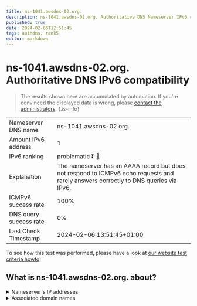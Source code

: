 ```yaml
---
title: ns-1041.awsdns-02.org.
description: ns-1041.awsdns-02.org. Authoritative DNS Nameserver IPv6 compatibility
published: true
date: 2024-02-06T12:51:45
tags: authdns, rank5
editor: markdown
---
```


# ns-1041.awsdns-02.org. Authoritative DNS IPv6 compatibility

> The results shown here are accumulated by automation. If you're convinced the displayed data is wrong, please [contact the administrators](/howto/chat). 
{.is-info}




|   |   |
| - | - |
| Nameserver DNS name | ns-1041.awsdns-02.org.
| Amount IPv6 address | 1
| IPv6 ranking | problematic :arrow_double_down: [🔗](/howto/ranking) |
| Explanation | The nameserver has an AAAA record but does not respond to ICMPv6 echo requests and rarely answers correctly to DNS queries via IPv6. |
| ICMPv6 success rate | 100%|
| DNS query success rate | 0% |
| Last Check Timestamp | 2024-02-06 13:51:45+01:00 |

To see how this test was performed, please have a look at [our website test criteria howto](/howto/testcriteria/authdns)!


## What is ns-1041.awsdns-02.org. about?




<details>
<summary>Nameserver's IP addresses</summary>

2600:9000:5304:1100::1

</details>



<details>
<summary>Associated domain names</summary>

www.takeda.com

</details>
